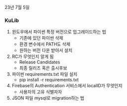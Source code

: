 23년 7월 5일

### KuLib
1. 윈도우에서 파이썬 특정 버전으로 업그레이드하는 법
    - 기존에 있던 파이썬 삭제
    - 환경 변수에서 PATH도 삭제
    - 원하는 버전 다운 받아서 설치
2. RC가 무엇인지 알게 됨
    - Release Candidates
    - 최종 릴리즈 혹은 출시후보
3. 파이썬 requirements.txt 파일 설치
    - pip install -r requirements.txt
4. Firebase의 Authentication 서비스에서 localID가 무엇인지
    - 사용자의 고유 식별자자
5. JSON 파일 mysql로 migration하는 법
